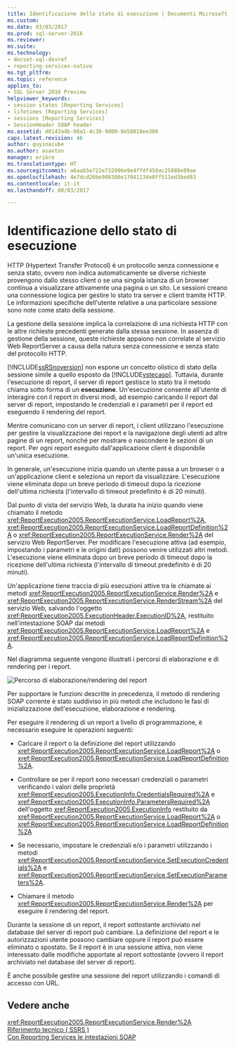 ```yaml
---
title: Identificazione dello stato di esecuzione | Documenti Microsoft
ms.custom: 
ms.date: 03/03/2017
ms.prod: sql-server-2016
ms.reviewer: 
ms.suite: 
ms.technology:
- docset-sql-devref
- reporting-services-native
ms.tgt_pltfrm: 
ms.topic: reference
applies_to:
- SQL Server 2016 Preview
helpviewer_keywords:
- session states [Reporting Services]
- lifetimes [Reporting Services]
- sessions [Reporting Services]
- SessionHeader SOAP header
ms.assetid: d8143a4b-08a1-4c38-9d00-8e50818ee380
caps.latest.revision: 46
author: guyinacube
ms.author: asaxton
manager: erikre
ms.translationtype: HT
ms.sourcegitcommit: a6aab5e722e732096e9e4ffdf458ac25088e09ae
ms.openlocfilehash: 4e7dcd26be988380e17041134e0ff511ed3bed83
ms.contentlocale: it-it
ms.lasthandoff: 08/03/2017

---
```

# <a name="identifying-execution-state"></a>Identificazione dello stato di esecuzione
  HTTP (Hypertext Transfer Protocol) è un protocollo senza connessione e senza stato, ovvero non indica automaticamente se diverse richieste provengono dallo stesso client o se una singola istanza di un browser continua a visualizzare attivamente una pagina o un sito. Le sessioni creano una connessione logica per gestire lo stato tra server e client tramite HTTP. Le informazioni specifiche dell'utente relative a una particolare sessione sono note come stato della sessione.  
  
 La gestione della sessione implica la correlazione di una richiesta HTTP con le altre richieste precedenti generate dalla stessa sessione. In assenza di gestione della sessione, queste richieste appaiono non correlate al servizio Web ReportServer a causa della natura senza connessione e senza stato del protocollo HTTP.  
  
 [!INCLUDE[ssRSnoversion](../../includes/ssrsnoversion-md.md)] non espone un concetto olistico di stato della sessione simile a quello esposto da [!INCLUDE[vstecasp](../../includes/vstecasp-md.md)]. Tuttavia, durante l'esecuzione di report, il server di report gestisce lo stato tra il metodo chiama sotto forma di un **esecuzione**. Un'esecuzione consente all'utente di interagire con il report in diversi modi, ad esempio caricando il report dal server di report, impostando le credenziali e i parametri per il report ed eseguendo il rendering del report.  
  
 Mentre comunicano con un server di report, i client utilizzano l'esecuzione per gestire la visualizzazione dei report e la navigazione degli utenti ad altre pagine di un report, nonché per mostrare o nascondere le sezioni di un report. Per ogni report eseguito dall'applicazione client è disponibile un'unica esecuzione.  
  
 In generale, un'esecuzione inizia quando un utente passa a un browser o a un'applicazione client e seleziona un report da visualizzare. L'esecuzione viene eliminata dopo un breve periodo di timeout dopo la ricezione dell'ultima richiesta (l'intervallo di timeout predefinito è di 20 minuti).  
  
 Dal punto di vista del servizio Web, la durata ha inizio quando viene chiamato il metodo <xref:ReportExecution2005.ReportExecutionService.LoadReport%2A>, <xref:ReportExecution2005.ReportExecutionService.LoadReportDefinition%2A> o <xref:ReportExecution2005.ReportExecutionService.Render%2A> del servizio Web ReportServer. Per modificare l'esecuzione attiva (ad esempio, impostando i parametri e le origini dati) possono venire utilizzati altri metodi. L'esecuzione viene eliminata dopo un breve periodo di timeout dopo la ricezione dell'ultima richiesta (l'intervallo di timeout predefinito è di 20 minuti).  
  
 Un'applicazione tiene traccia di più esecuzioni attive tra le chiamate ai metodi <xref:ReportExecution2005.ReportExecutionService.Render%2A> e <xref:ReportExecution2005.ReportExecutionService.RenderStream%2A> del servizio Web, salvando l'oggetto <xref:ReportExecution2005.ExecutionHeader.ExecutionID%2A>, restituito nell'intestazione SOAP dai metodi <xref:ReportExecution2005.ReportExecutionService.LoadReport%2A> e <xref:ReportExecution2005.ReportExecutionService.LoadReportDefinition%2A>.  
  
 Nel diagramma seguente vengono illustrati i percorsi di elaborazione e di rendering per i report.  
  
 ![Percorso di elaborazione/rendering del report](../../reporting-services/report-server-web-service-net-framework-soap-headers/media/rs-render-process-diagram.gif "percorso di elaborazione/rendering del Report")  
  
 Per supportare le funzioni descritte in precedenza, il metodo di rendering SOAP corrente è stato suddiviso in più metodi che includono le fasi di inizializzazione dell'esecuzione, elaborazione e rendering.  
  
 Per eseguire il rendering di un report a livello di programmazione, è necessario eseguire le operazioni seguenti:  
  
-   Caricare il report o la definizione del report utilizzando <xref:ReportExecution2005.ReportExecutionService.LoadReport%2A> o <xref:ReportExecution2005.ReportExecutionService.LoadReportDefinition%2A>.  
  
-   Controllare se per il report sono necessari credenziali o parametri verificando i valori delle proprietà <xref:ReportExecution2005.ExecutionInfo.CredentialsRequired%2A> e <xref:ReportExecution2005.ExecutionInfo.ParametersRequired%2A> dell'oggetto <xref:ReportExecution2005.ExecutionInfo> restituito da <xref:ReportExecution2005.ReportExecutionService.LoadReport%2A> o <xref:ReportExecution2005.ReportExecutionService.LoadReportDefinition%2A>  
  
-   Se necessario, impostare le credenziali e/o i parametri utilizzando i metodi <xref:ReportExecution2005.ReportExecutionService.SetExecutionCredentials%2A> e <xref:ReportExecution2005.ReportExecutionService.SetExecutionParameters%2A>.  
  
-   Chiamare il metodo <xref:ReportExecution2005.ReportExecutionService.Render%2A> per eseguire il rendering del report.  
  
 Durante la sessione di un report, il report sottostante archiviato nel database del server di report può cambiare. La definizione del report e le autorizzazioni utente possono cambiare oppure il report può essere eliminato o spostato. Se il report è in una sessione attiva, non viene interessato dalle modifiche apportate al report sottostante (ovvero il report archiviato nel database del server di report).  
  
 È anche possibile gestire una sessione del report utilizzando i comandi di accesso con URL.  
  
## <a name="see-also"></a>Vedere anche  
 <xref:ReportExecution2005.ReportExecutionService.Render%2A>   
 [Riferimento tecnico &#40; SSRS &#41;](../../reporting-services/technical-reference-ssrs.md)   
 [Con Reporting Services le intestazioni SOAP](../../reporting-services/report-server-web-service-net-framework-soap-headers/using-reporting-services-soap-headers.md)  
  
  
